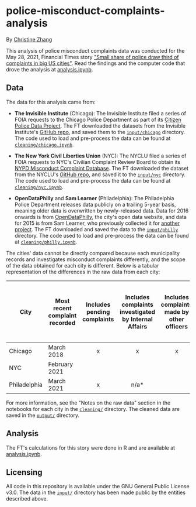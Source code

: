 # police-misconduct-complaints-analysis

By [Christine Zhang](mailto:christine.zhang@ft.com)

This analysis of police misconduct complaints data was conducted for the May 28, 2021, Financial Times story ["Small share of police draw third of complaints in big US cities"](https://www.ft.com/content/141182fc-7727-4af8-a555-5418fa46d09e). Read the findings and the computer code that drove the analysis at [analysis.ipynb](https://github.com/Financial-Times/police-misconduct-complaints-analysis/blob/main/analysis.ipynb).

## Data

The data for this analysis came from:

- **The Invisible Institute** (Chicago): The Invisible Institute filed a series of FOIA requests to the Chicago Police Department as part of its [Citizen Police Data Project](https://invisible.institute/police-data). The FT downloaded the datasets from the Invisible Institute's [GitHub repo](https://github.com/invinst/chicago-police-data/), and saved them to the [`input/chicago`](https://github.com/Financial-Times/police-misconduct-complaints-analysis/tree/main/input/chicago) directory. The code used to load and pre-process the data can be found at [`cleaning/chicago.ipynb`](https://github.com/Financial-Times/police-misconduct-complaints-analysis/blob/main/cleaning/chicago.ipynb).

- **The New York Civil Liberties Union** (NYC): The NYCLU filed a series of FOIA requests to NYC's Civilian Complaint Review Board to obtain its [NYPD Misconduct Complaint Database](https://www.nyclu.org/en/campaigns/nypd-misconduct-database). The FT downloaded the dataset from the NYCLU's [GitHub repo](https://github.com/new-york-civil-liberties-union/NYPD-Misconduct-Complaint-Database-Updated), and saved it to the [`input/nyc`](https://github.com/Financial-Times/police-misconduct-complaints-analysis/tree/main/input/nyc) directory. The code used to load and pre-process the data can be found at [`cleaning/nyc.ipynb`](https://github.com/Financial-Times/police-misconduct-complaints-analysis/blob/main/cleaning/nyc.ipynb).

- **OpenDataPhilly** and **Sam Learner** (Philadelphia): The Philadelphia Police Department releases data publicly on a trailing 5-year basis, meaning older data is overwritten by newly-released data. Data for 2016 onwards is from [OpenDataPhilly](https://www.opendataphilly.org/dataset/police-complaints), the city's open data website, and data for 2015 is from Sam Learner, who previously collected it for [another project](https://github.com/sdl60660/philly_police_complaints). The FT downloaded and saved the data to the [`input/philly`](https://github.com/Financial-Times/police-misconduct-complaints-analysis/tree/main/input/philly) directory. The code used to load and pre-process the data can be found at [`cleaning/philly.ipynb`](https://github.com/Financial-Times/police-misconduct-complaints-analysis/blob/main/cleaning/philly.ipynb).

The cities' data cannot be directly compared because each municipality records and investigates misconduct complaints differently, and the scope of the data obtained for each city is different. Below is a tabular representation of the differences in the raw data from each city:

| City 	| Most recent complaint recorded 	| Includes pending complaints 	| Includes complaints investigated by Internal Affairs 	| Includes complaints made by other officers 	| Multiple officers can be named under a single complaint 	| The same officer be named in multiple allegations under a single complaint 	| Each row in the data is a separate allegation 	|
|-	|-	|:-:	|:-:	|:-:	|:-:	|:-:	|:-:	|
| Chicago 	| March 2018 	| x 	| x 	| x 	| x 	|  	| x 	|
| NYC 	| February 2021 	|  	|  	|  	| x 	| x 	| x 	|
| Philadelphia | March 2021 	| x 	| n/a* 	|  	| x 	| x 	| x 	|

For more information, see the "Notes on the raw data" section in the notebooks for each city in the [`cleaning/`](https://github.com/Financial-Times/police-misconduct-complaints-analysis/tree/main/cleaning) directory. The cleaned data are saved in the [`output/`](https://github.com/Financial-Times/police-misconduct-complaints-analysis/tree/main/output) directory.

## Analysis

The FT's calculations for this story were done in R and are available at [analysis.ipynb](https://github.com/Financial-Times/police-misconduct-complaints-analysis/blob/main/analysis.ipynb).


## Licensing

All code in this repository is available under the GNU General Public License v3.0. The data in the [`input/`](https://github.com/Financial-Times/police-misconduct-complaints-analysis/tree/main/input) directory has been made public by the entities described above.
